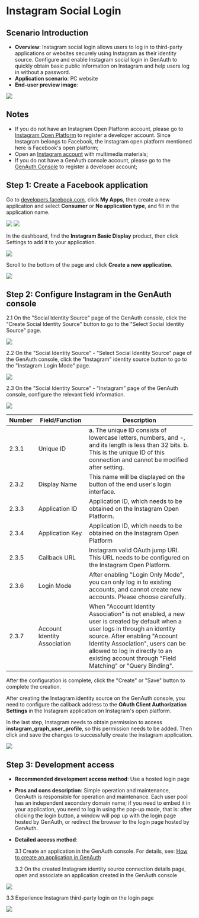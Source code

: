 # Instagram Social Login

<LastUpdated/>

## Scenario Introduction

- **Overview**: Instagram social login allows users to log in to third-party applications or websites securely using Instagram as their identity source. Configure and enable Instagram social login in GenAuth to quickly obtain basic public information on Instagram and help users log in without a password.
- **Application scenario**: PC website
- **End-user preview image**:

<img src="./images/00-viewResult.png" >

## Notes

- If you do not have an Instagram Open Platform account, please go to [Instagram Open Platform](https://developers.facebook.com/) to register a developer account. Since Instagram belongs to Facebook, the Instagram open platform mentioned here is Facebook's open platform;
- Open an [Instagram account](https://www.instagram.com/) with multimedia materials;
- If you do not have a GenAuth console account, please go to the [GenAuth Console](https://www.genauth.ai/) to register a developer account;

## Step 1: Create a Facebook application

Go to [developers.facebook.com](https://developers.facebook.com/), click **My Apps**, then create a new application and select **Consumer** or **No application type**, and fill in the application name.

<img src="./images/01-createapp.png" >

<img src="./images/02-saveapp.png" >

In the dashboard, find the **Instagram Basic Display** product, then click Settings to add it to your application.

<img src="./images/03-addinstagram.png" >

Scroll to the bottom of the page and click **Create a new application**.

<img src="./images/04-saveins.png" >

## Step 2: Configure Instagram in the GenAuth console

2.1 On the "Social Identity Source" page of the GenAuth console, click the "Create Social Identity Source" button to go to the "Select Social Identity Source" page.

<img src="./images/05-addSocial.png" >

2.2 On the "Social Identity Source" - "Select Social Identity Source" page of the GenAuth console, click the "Instagram" identity source button to go to the "Instagram Login Mode" page.

<img src="./images/06-choiceIns.png" >

2.3 On the "Social Identity Source" - "Instagram" page of the GenAuth console, configure the relevant field information.

<img src="./images/07-insconfig.png" >

| Number | Field/Function               | Description                                                                                                                                                                                                                                                                                     |
| ------ | ---------------------------- | ----------------------------------------------------------------------------------------------------------------------------------------------------------------------------------------------------------------------------------------------------------------------------------------------- |
| 2.3.1  | Unique ID                    | a. The unique ID consists of lowercase letters, numbers, and -, and its length is less than 32 bits. b. This is the unique ID of this connection and cannot be modified after setting.                                                                                                          |
| 2.3.2  | Display Name                 | This name will be displayed on the button of the end user's login interface.                                                                                                                                                                                                                    |
| 2.3.3  | Application ID               | Application ID, which needs to be obtained on the Instagram Open Platform.                                                                                                                                                                                                                      |
| 2.3.4  | Application Key              | Application ID, which needs to be obtained on the Instagram Open Platform                                                                                                                                                                                                                       |
| 2.3.5  | Callback URL                 | Instagram valid OAuth jump URI. This URL needs to be configured on the Instagram Open Platform.                                                                                                                                                                                                 |
| 2.3.6  | Login Mode                   | After enabling "Login Only Mode", you can only log in to existing accounts, and cannot create new accounts. Please choose carefully.                                                                                                                                                            |
| 2.3.7  | Account Identity Association | When "Account Identity Association" is not enabled, a new user is created by default when a user logs in through an identity source. After enabling "Account Identity Association", users can be allowed to log in directly to an existing account through "Field Matching" or "Query Binding". |

After the configuration is complete, click the "Create" or "Save" button to complete the creation.

After creating the Instagram identity source on the GenAuth console, you need to configure the callback address to the **OAuth Client Authorization Settings** in the Instagram application on Instagram's open platform.

In the last step, Instagram needs to obtain permission to access **instagram_graph_user_profile**, so this permission needs to be added. Then click and save the changes to successfully create the instagram application.

![](./images/08-insconfig-success.png)

## Step 3: Development access

- **Recommended development access method**: Use a hosted login page

- **Pros and cons description**: Simple operation and maintenance, GenAuth is responsible for operation and maintenance. Each user pool has an independent secondary domain name; if you need to embed it in your application, you need to log in using the pop-up mode, that is: after clicking the login button, a window will pop up with the login page hosted by GenAuth, or redirect the browser to the login page hosted by GenAuth.

- **Detailed access method**:

  3.1 Create an application in the GenAuth console. For details, see: [How to create an application in GenAuth](/guides/app-new/create-app/create-app.md)

  3.2 On the created Instagram identity source connection details page, open and associate an application created in the GenAuth console

![](./images/09-openapp.png)

3.3 Experience Instagram third-party login on the login page

![](./images/10-login.png)
